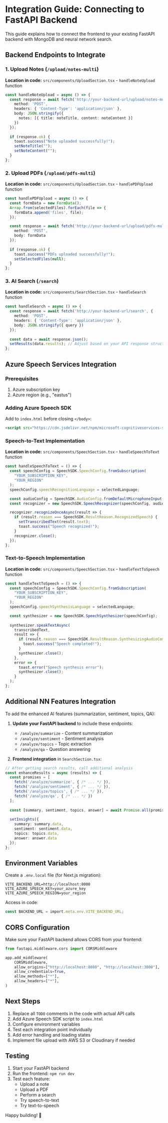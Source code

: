 # Integration Guide: Connecting to FastAPI Backend

This guide explains how to connect the frontend to your existing FastAPI backend with MongoDB and neural network search.

## Backend Endpoints to Integrate

### 1. Upload Notes (`/upload/notes-multi`)
**Location in code:** `src/components/UploadSection.tsx` - `handleNoteUpload` function

```typescript
const handleNoteUpload = async () => {
  const response = await fetch('http://your-backend-url/upload/notes-multi', {
    method: 'POST',
    headers: { 'Content-Type': 'application/json' },
    body: JSON.stringify({
      notes: [{ title: noteTitle, content: noteContent }]
    })
  });
  
  if (response.ok) {
    toast.success("Note uploaded successfully!");
    setNoteTitle("");
    setNoteContent("");
  }
};
```

### 2. Upload PDFs (`/upload/pdfs-multi`)
**Location in code:** `src/components/UploadSection.tsx` - `handlePDFUpload` function

```typescript
const handlePDFUpload = async () => {
  const formData = new FormData();
  Array.from(selectedFiles).forEach(file => {
    formData.append('files', file);
  });

  const response = await fetch('http://your-backend-url/upload/pdfs-multi', {
    method: 'POST',
    body: formData
  });
  
  if (response.ok) {
    toast.success("PDFs uploaded successfully!");
    setSelectedFiles(null);
  }
};
```

### 3. AI Search (`/search`)
**Location in code:** `src/components/SearchSection.tsx` - `handleSearch` function

```typescript
const handleSearch = async () => {
  const response = await fetch('http://your-backend-url/search', {
    method: 'POST',
    headers: { 'Content-Type': 'application/json' },
    body: JSON.stringify({ query })
  });
  
  const data = await response.json();
  setResults(data.results); // Adjust based on your API response structure
};
```

## Azure Speech Services Integration

### Prerequisites
1. Azure subscription key
2. Azure region (e.g., "eastus")

### Adding Azure Speech SDK

Add to `index.html` before closing `</body>`:

```html
<script src="https://cdn.jsdelivr.net/npm/microsoft-cognitiveservices-speech-sdk@latest/distrib/browser/microsoft.cognitiveservices.speech.sdk.bundle-min.js"></script>
```

### Speech-to-Text Implementation
**Location in code:** `src/components/SpeechSection.tsx` - `handleSpeechToText` function

```typescript
const handleSpeechToText = () => {
  const speechConfig = SpeechSDK.SpeechConfig.fromSubscription(
    "YOUR_SUBSCRIPTION_KEY",
    "YOUR_REGION"
  );
  speechConfig.speechRecognitionLanguage = selectedLanguage;

  const audioConfig = SpeechSDK.AudioConfig.fromDefaultMicrophoneInput();
  const recognizer = new SpeechSDK.SpeechRecognizer(speechConfig, audioConfig);

  recognizer.recognizeOnceAsync(result => {
    if (result.reason === SpeechSDK.ResultReason.RecognizedSpeech) {
      setTranscribedText(result.text);
      toast.success("Speech recognized!");
    }
    recognizer.close();
  });
};
```

### Text-to-Speech Implementation
**Location in code:** `src/components/SpeechSection.tsx` - `handleTextToSpeech` function

```typescript
const handleTextToSpeech = () => {
  const speechConfig = SpeechSDK.SpeechConfig.fromSubscription(
    "YOUR_SUBSCRIPTION_KEY",
    "YOUR_REGION"
  );
  speechConfig.speechSynthesisLanguage = selectedLanguage;

  const synthesizer = new SpeechSDK.SpeechSynthesizer(speechConfig);
  
  synthesizer.speakTextAsync(
    transcribedText,
    result => {
      if (result.reason === SpeechSDK.ResultReason.SynthesizingAudioCompleted) {
        toast.success("Speech completed!");
      }
      synthesizer.close();
    },
    error => {
      toast.error("Speech synthesis error");
      synthesizer.close();
    }
  );
};
```

## Additional NN Features Integration

To add the enhanced AI features (summarization, sentiment, topics, QA):

1. **Update your FastAPI backend** to include these endpoints:
   - `/analyze/summarize` - Content summarization
   - `/analyze/sentiment` - Sentiment analysis
   - `/analyze/topics` - Topic extraction
   - `/analyze/qa` - Question answering

2. **Frontend integration** in `SearchSection.tsx`:

```typescript
// After getting search results, call additional analysis
const enhanceResults = async (results) => {
  const promises = [
    fetch('/analyze/summarize', { /* ... */ }),
    fetch('/analyze/sentiment', { /* ... */ }),
    fetch('/analyze/topics', { /* ... */ }),
    fetch('/analyze/qa', { /* ... */ })
  ];
  
  const [summary, sentiment, topics, answer] = await Promise.all(promises);
  
  setInsights({
    summary: summary.data,
    sentiment: sentiment.data,
    topics: topics.data,
    answer: answer.data
  });
};
```

## Environment Variables

Create a `.env.local` file (for Next.js migration):

```env
VITE_BACKEND_URL=http://localhost:8000
VITE_AZURE_SPEECH_KEY=your_azure_key
VITE_AZURE_SPEECH_REGION=your_region
```

Access in code:
```typescript
const BACKEND_URL = import.meta.env.VITE_BACKEND_URL;
```

## CORS Configuration

Make sure your FastAPI backend allows CORS from your frontend:

```python
from fastapi.middleware.cors import CORSMiddleware

app.add_middleware(
    CORSMiddleware,
    allow_origins=["http://localhost:8080", "http://localhost:3000"],
    allow_credentials=True,
    allow_methods=["*"],
    allow_headers=["*"],
)
```

## Next Steps

1. Replace all `TODO` comments in the code with actual API calls
2. Add Azure Speech SDK script to `index.html`
3. Configure environment variables
4. Test each integration point individually
5. Add error handling and loading states
6. Implement file upload with AWS S3 or Cloudinary if needed

## Testing

1. Start your FastAPI backend
2. Run the frontend: `npm run dev`
3. Test each feature:
   - Upload a note
   - Upload a PDF
   - Perform a search
   - Try speech-to-text
   - Try text-to-speech

Happy building! 🚀
